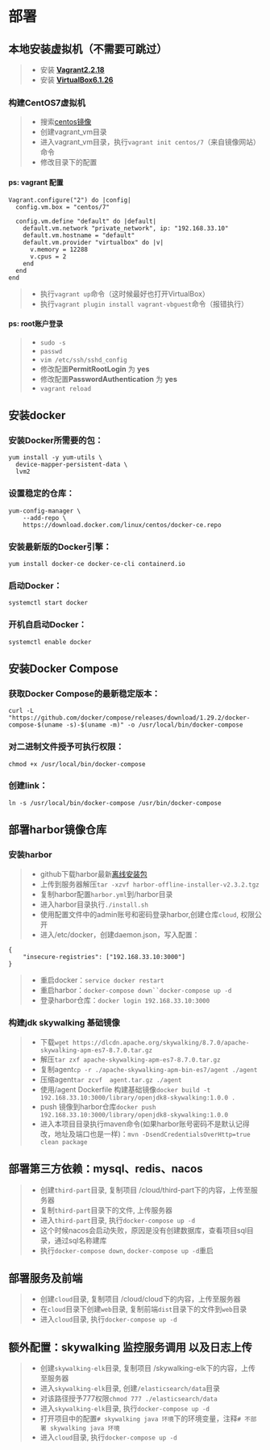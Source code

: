 # 部署

## 本地安装虚拟机（不需要可跳过）

> - 安装 **[Vagrant2.2.18](https://www.vagrantup.com/downloads)**
> - 安装 **[VirtualBox6.1.26](https://www.virtualbox.org/wiki/Downloads)**

### 构建CentOS7虚拟机

> - 搜索[centos镜像](https://app.vagrantup.com/boxes/search)
> - 创建vagrant_vm目录
> - 进入vagrant_vm目录，执行`vagrant init centos/7`（来自镜像网站）命令
> - 修改目录下的配置

#### ps: vagrant 配置

```
Vagrant.configure("2") do |config|
  config.vm.box = "centos/7"

  config.vm.define "default" do |default|
    default.vm.network "private_network", ip: "192.168.33.10"
    default.vm.hostname = "default"
    default.vm.provider "virtualbox" do |v|
      v.memory = 12288
      v.cpus = 2
    end
  end
end
```

> - 执行`vagrant up`命令（这时候最好也打开VirtualBox）
> - 执行`vagrant plugin install vagrant-vbguest`命令（报错执行）

#### ps: root账户登录

> - `sudo -s`
> - `passwd`
> - `vim /etc/ssh/sshd_config`
> - 修改配置**PermitRootLogin** 为 **yes**
> - 修改配置**PasswordAuthentication** 为 **yes**
> - `vagrant reload`

## 安装docker

### 安装Docker所需要的包：

```
yum install -y yum-utils \
  device-mapper-persistent-data \
  lvm2
```

### 设置稳定的仓库：

```
yum-config-manager \
    --add-repo \
    https://download.docker.com/linux/centos/docker-ce.repo
```

### 安装最新版的Docker引擎：

```
yum install docker-ce docker-ce-cli containerd.io
```

### 启动Docker：

```
systemctl start docker
```

### 开机自启动Docker：

```
systemctl enable docker
```

## 安装Docker Compose

### 获取Docker Compose的最新稳定版本：

```
curl -L "https://github.com/docker/compose/releases/download/1.29.2/docker-compose-$(uname -s)-$(uname -m)" -o /usr/local/bin/docker-compose
```

### 对二进制文件授予可执行权限：

```
chmod +x /usr/local/bin/docker-compose
```

### 创建link：

```
ln -s /usr/local/bin/docker-compose /usr/bin/docker-compose
```

## 部署harbor镜像仓库

### 安装harbor

> - github下载harbor最新[离线安装包](https://github.com/goharbor/harbor/releases)
> - 上传到服务器解压`tar -xzvf harbor-offline-installer-v2.3.2.tgz`
> - 复制harbor配置`harbor.yml`到/harbor目录
> - 进入harbor目录执行`./install.sh`
> - 使用配置文件中的admin账号和密码登录harbor,创建仓库`cloud`, 权限公开
> - 进入/etc/docker，创建daemon.json，写入配置：

```
{
    "insecure-registries": ["192.168.33.10:3000"]
}
```

> - 重启docker：`service docker restart`
> - 重启harbor：`docker-compose down``docker-compose up -d`
> - 登录harbor仓库：`docker login 192.168.33.10:3000`

### 构建jdk skywalking 基础镜像

> - 下载`wget https://dlcdn.apache.org/skywalking/8.7.0/apache-skywalking-apm-es7-8.7.0.tar.gz`
> - 解压`tar zxf apache-skywalking-apm-es7-8.7.0.tar.gz`
> - 复制agent`cp -r ./apache-skywalking-apm-bin-es7/agent ./agent`
> - 压缩agent`tar zcvf  agent.tar.gz ./agent`
> - 使用/agent Dockerfile 构建基础镜像`docker build -t 192.168.33.10:3000/library/openjdk8-skywalking:1.0.0 .`
> - push 镜像到harbor仓库`docker push 192.168.33.10:3000/library/openjdk8-skywalking:1.0.0`
> - 进入本项目目录执行maven命令(如果harbor账号密码不是默认记得改，地址及端口也是一样)：`mvn -DsendCredentialsOverHttp=true clean package`

## 部署第三方依赖：mysql、redis、nacos

> - 创建`third-part`目录, 复制项目 /cloud/third-part下的内容，上传至服务器
> - 复制`third-part`目录下的文件, 上传服务器
> - 进入`third-part`目录, 执行`docker-compose up -d`
> - 这个时候nacos会启动失败，原因是没有创建数据库，查看项目sql目录，通过sql名称建库
> - 执行`docker-compose down`, `docker-compose up -d`重启

## 部署服务及前端

> - 创建`cloud`目录, 复制项目 /cloud/cloud下的内容，上传至服务器
> - 在`cloud`目录下创建`web`目录, 复制前端`dist`目录下的文件到`web`目录
> - 进入`cloud`目录, 执行`docker-compose up -d`

## 额外配置：skywalking 监控服务调用 以及日志上传

> - 创建`skywalking-elk`目录, 复制项目 /skywalking-elk下的内容，上传至服务器
> - 进入`skywalking-elk`目录, 创建`/elasticsearch/data`目录
> - 对该路径授予777权限`chmod 777 ./elasticsearch/data`
> - 进入`skywalking-elk`目录, 执行`docker-compose up -d`
> - 打开项目中的配置`# skywalking java 环境`下的环境变量，注释`# 不部署 skywalking java 环境`
> - 进入`cloud`目录, 执行`docker-compose up -d`

